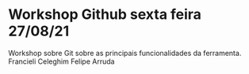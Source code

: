 # Workshop Github sexta feira 27/08/21 
Workshop sobre Git sobre as principais funcionalidades da ferramenta.
Francieli Celeghim
Felipe Arruda
